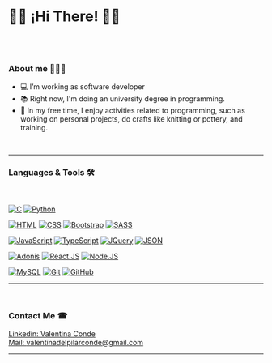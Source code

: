 

# <div>👋🏻 ¡Hi There! 👋🏻 </div>
<br><br>

### About me 👩🏻‍💻
- 💻 I’m working as software developer
- 📚 Right now, I'm doing an university degree in programming.
- 🌴 In my free time, I enjoy activities related to programming, such as working on personal projects, do crafts like knitting or pottery, and training.

  
<br>
<hr>

### Languages & Tools 🛠

<br>

[![C](https://img.shields.io/badge/Lenguaje_C_(basico)-6588F5?style=for-the-badge&logo=C&logoColor=white&labelColor=101010)]()
[![Python](https://img.shields.io/badge/Python_(basico)-F5E23F?style=for-the-badge&logo=python&logoColor=white&labelColor=101010)]()


[![HTML](https://img.shields.io/badge/HTML-FF7F00?style=for-the-badge&logo=html5&logoColor=white&labelColor=101010)]()
[![CSS](https://img.shields.io/badge/CSS-008080?style=for-the-badge&logo=css3&logoColor=white&labelColor=101010)]()
[![Bootstrap](https://img.shields.io/badge/Bootstrap-78288C?style=for-the-badge&logo=bootstrap&logoColor=white&labelColor=101010)]()
[![SASS](https://img.shields.io/badge/SASS-FFC0CB?style=for-the-badge&logo=SASS&logoColor=white&labelColor=101010)]()

[![JavaScript](https://img.shields.io/badge/JavaScript-F7DF1E?style=for-the-badge&logo=javascript&logoColor=white&labelColor=101010)]()
[![TypeScript](https://img.shields.io/badge/TypeScript-17ABC9?style=for-the-badge&logo=typescript&logoColor=white&labelColor=101010)]()
[![JQuery](https://img.shields.io/badge/JQuery-087519?style=for-the-badge&logo=jquery&logoColor=white&labelColor=101010)]()
[![JSON](https://img.shields.io/badge/JSON-6B6363?style=for-the-badge&logo=JSON&logoColor=white&labelColor=101010)]()

[![Adonis](https://img.shields.io/badge/Adonis.JS-FF5733?style=for-the-badge&logo=angular&logoColor=white&labelColor=101010)]()
[![React.JS](https://img.shields.io/badge/React.JS-0CB7F2?style=for-the-badge&logo=react&logoColor=white&labelColor=101010)]()
[![Node.JS](https://img.shields.io/badge/Node.JS-35C137?style=for-the-badge&logo=node.js&logoColor=white&labelColor=101010)]()


[![MySQL](https://img.shields.io/badge/SQL-4479A1?style=for-the-badge&logo=mysql&logoColor=white&labelColor=101010)]()
[![Git](https://img.shields.io/badge/Git-FF5733?style=for-the-badge&logo=git&logoColor=white&labelColor=101010)]()
[![GitHub](https://img.shields.io/badge/GitHub-000000?style=for-the-badge&logo=github&logoColor=white&labelColor=101010)]()

<hr>

<br>


### Contact Me ☎
<a href="https://www.linkedin.com/in/valentinaconde/" target="_blank">Linkedin: Valentina Conde</a> 
<br>
<a href="mailto:valentinadelpilarconde@gmail.com" target="_blank">Mail: valentinadelpilarconde@gmail.com</a> 
<br>




<hr>

<!--


** <img src="https://github.com/valendelpilar/valendelpilar/blob/29cd7029875dd80db484f8b8967b0cfaa5e6c86b/estudios.png" alt="estudios" width="300px" height="auto">

** # <a href="https://valentinaconde.github.io/portfolio/" target="_blank"> LINK A MI PORTFOLIO</a> 
<img src="https://github.com/valendelpilar/valendelpilar/blob/eec946f37eaf7621e2c41ac79d594cc25c4b4f4f/proximamente.png" alt="proximamente" width="300px" height="auto">




[![EcmaScript](https://img.shields.io/badge/ES-Ecmascript-F9E65E?style=for-the-badge&logo=javascript&logoColor=white&labelColor=101010)]()

[![MongoDB](https://img.shields.io/badge/MongoDB-08933F?style=for-the-badge&logo=MongoDB&logoColor=white&labelColor=101010)]()


**















**valendelpilar/valendelpilar** is a ✨ _special_ ✨ repository because its `README.md` (this file) appears on your GitHub profile.

<img src="https://github.com/valentinaconde/valentinaconde/blob/dcb91b2fae16757d878da8b236749ce82af685c1/proyectos.png" alt="proyectos" width="300px" height="auto">

<br>


<a href="https://github.com/valentinaconde/delaika"><img src="https://github.com/valentinaconde/delaika/blob/4ea37b7997b2ace8dd6dc27ce31420c944def365/multimedia/logotipo.png"></a>

Pagina de recetas sin gluten.

<br><br>

<a href="https://github.com/valentinaconde/parallax"><img src="https://github.com/valentinaconde/parallax/blob/de2c8230eb79de44f7fbf1c18dd9dfa3925bfae1/multimedia/parallax.png"></a>

Pagina estilo Parallax

<br><br>

<a href="https://github.com/valentinaconde/portfolio"><img src="https://github.com/valentinaconde/valentinaconde/blob/f0a2a33d1b240f4e10c1fe5904d2a241c1f88686/portfolio.png"></a>

Portfolio personal

<br><br>

<a href="https://github.com/valentinaconde/boniata"><img src="https://github.com/valentinaconde/boniata/blob/f0e23b8b58eb277f66e6fd9d31109c6ce7300509/multimedia/boniata_flyer.png" style="width:500px"></a>

Pagina web-shop de dietetica

<br><br>

<a href="https://github.com/valentinaconde/barchuk_SE"><img src="https://github.com/valentinaconde/barchuk_SE/blob/d442f3211e4c61865aadc1347ac12b74525ba4df/logotipo.png"></a>

Catalogo de cosmeticos. (En proceso...)



Here are some ideas to get you started:

- 🔭 I’m currently working on ...
- 🌱 I’m currently learning ...
- 👯 I’m looking to collaborate on ...
- 🤔 I’m looking for help with ...
- 💬 Ask me about ...
- 📫 How to reach me: ...
- 😄 Pronouns: ...
- ⚡ Fun fact: ...
-->
